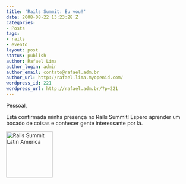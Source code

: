 ```yaml
---
title: 'Rails Summit: Eu vou!'
date: 2008-08-22 13:23:28 Z
categories:
- Posts
tags:
- rails
- evento
layout: post
status: publish
author: Rafael Lima
author_login: admin
author_email: contato@rafael.adm.br
author_url: http://rafael.lima.myopenid.com/
wordpress_id: 221
wordpress_url: http://rafael.adm.br/?p=221
---
```


Pessoal,

Est&aacute; confirmada minha presen&ccedil;a no Rails Summit! Espero aprender um bocado de coisas e conhecer gente interessante por l&aacute;.

<a href="http://site.locaweb.com.br/railssummit/default.asp" target="_blank"><img title="Rails Summit Latin America" src="http://site.locaweb.com.br/images/locaweb/pt_BR/railssummit/banners/vouParticipar_125x125.jpg" border="0" alt="Rails Summit Latin America" width="125" height="125" /></a>
